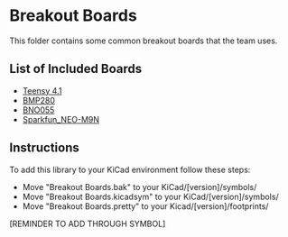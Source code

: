 # Breakout Boards
This folder contains some common breakout boards that the team uses.

## List of Included Boards
- [Teensy 4.1](https://www.pjrc.com/store/teensy41.html)
- [BMP280](https://www.adafruit.com/product/2651?gclid=CjwKCAjwpJWoBhA8EiwAHZFzfhm_RvN4ceGkUUlHOK6diOFbsEMo_KVqJfBmlQ7MVbh_Xtg6Iju8axoCbO0QAvD_BwE)
- [BNO055](https://www.adafruit.com/product/4646?gclid=CjwKCAjwpJWoBhA8EiwAHZFzfrve0xCAwKiyA6_9h-0zbXuNoNLvPSJDTOlYH3p8EFGfeYHlqyQOTxoCr9EQAvD_BwE)
- [Sparkfun_NEO-M9N](https://www.sparkfun.com/products/17285?gclid=CjwKCAjwpJWoBhA8EiwAHZFzfrcnQCkw1hqlpOJfGFNoAQlZCnXN0Codvq_EMSRYa7S8Q1-tCjAqUxoCNKAQAvD_BwE)

## Instructions
To add this library to your KiCad environment follow these steps:
- Move "Breakout Boards.bak" to your KiCad/[version]/symbols/
- Move "Breakout Boards.kicadsym" to your KiCad/[version]/symbols/
- Move "Breakout Boards.pretty" to your Kicad/[version]/footprints/

[REMINDER TO ADD THROUGH SYMBOL]
